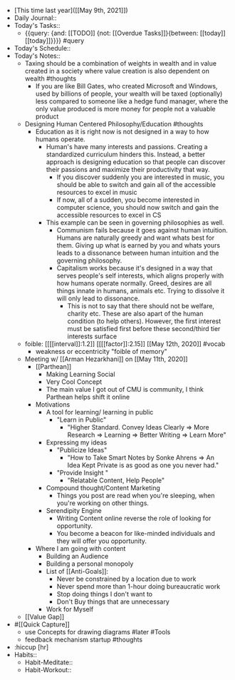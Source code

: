 - [This time last year]([[May 9th, 2021]])
- Daily Journal::
- Today's Tasks::
    - {{query: {and: [[TODO]] {not: [[Overdue Tasks]]}{between: [[today]] [[today]]}}}} #query
- Today's Schedule::
- Today's Notes::
    - Taxing should be a combination of weights in wealth and in value created in a society where value creation is also dependent on wealth #thoughts
        - If you are like Bill Gates, who created Microsoft and Windows, used by billions of people, your wealth will be taxed (optionally) less compared to someone like a hedge fund manager, where the only value produced is more money for people not a valuable product
    - Designing Human Centered Philosophy/Education #thoughts
        - Education as it is right now is not designed in a way to how humans operate. 
            - Human's have many interests and passions. Creating a standardized curriculum hinders this. Instead, a better approach is designing education so that people can discover their passions and maximize their productivity that way.
                - If you discover suddenly you are interested in music, you should be able to switch and gain all of the accessible resources to excel in music
                - If now, all of a sudden, you become interested in computer science, you should now switch and gain the accessible resources to excel in CS
            - This example can be seen in governing philosophies as well.
                -  Communism fails because it goes against human intuition. Humans are naturally greedy and want whats best for them. Giving up what is earned by you and whats yours leads to a dissonance between human intuition and the governing philosophy.
                - Capitalism works because it's designed in a way that serves people's self interests, which aligns properly with how humans operate normally. Greed, desires are all things innate in humans, animals etc. Trying to dissolve it will only lead to dissonance.
                    - This is not to say that there should not be welfare, charity etc. These are also apart of the human condition (to help others). However, the first interest must be satisfied first before these second/third tier interests surface
    - foible: [[[[interval]]:1.2]] [[[[factor]]:2.15]] [[May 12th, 2020]] #vocab
        - weakness or eccentricity "foible of memory"  
    - Meeting w/ [[Arman Hezarkhani]] on [[May 11th, 2020]]
        - [[Parthean]]
            - Making Learning Social
            - Very Cool Concept
            - The main value I got out of CMU is community, I think Parthean helps shift it online
        - Motivations
            - A tool for learning/ learning in public
                - "Learn in Public"
                    - "Higher Standard. Convey Ideas Clearly => More Research => Learning => Better Writing => Learn More"
            - Expressing my ideas
                - "Publicize Ideas"
                    - "How to Take Smart Notes by Sonke Ahrens => An Idea Kept Private is as good as one you never had."
                - "Provide Insight "
                    - "Relatable Content, Help People"
            - Compound thought/Content Marketing
                - Things you post are read when you're sleeping, when you're working on other things. 
            - Serendipity Engine
                - Writing Content online reverse the role of looking for opportunity. 
                - You become a beacon for like-minded individuals and they will offer you opportunity.
        - Where I am going with content
            - Building an Audience
            - Building a personal monopoly
            - List of [[Anti-Goals]]:
                - Never be constrained by a location due to work
                - Never spend more than 1-hour doing bureaucratic work
                - Stop doing things I don't want to
                - Don't Buy things that are unnecessary 
            - Work for Myself
    - [[Value Gap]]
- #[[Quick Capture]]
    - use Concepts for drawing diagrams #later #Tools
    - feedback mechanism startup #thoughts
- :hiccup [hr]
- Habits::
    - Habit-Meditate::  
    - Habit-Workout::  
